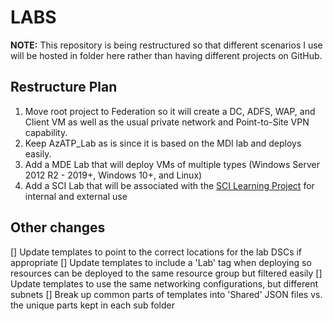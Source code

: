 # LABS

**NOTE:**
This repository is being restructured so that different scenarios I use will be hosted in folder here rather than having different projects on GitHub.

## Restructure Plan
1. Move root project to Federation so it will create a DC, ADFS, WAP, and Client VM as well as the usual private network and Point-to-Site VPN capability.
1. Keep AzATP_Lab as is since it is based on the MDI lab and deploys easily.
1. Add a MDE Lab that will deploy VMs of multiple types (Windows Server 2012 R2 - 2019+, Windows 10+, and Linux)
1. Add a SCI Lab that will be associated with the [SCI Learning Project](https://github.com/dmcwee/sci) for internal and external use

## Other changes
[] Update templates to point to the correct locations for the lab DSCs if appropriate
[] Update templates to include a 'Lab' tag when deploying so resources can be deployed to the same resource group but filtered easily
[] Update templates to use the same networking configurations, but different subnets
[] Break up common parts of templates into 'Shared' JSON files vs. the unique parts kept in each sub folder